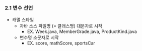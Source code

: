 ### 2.1 변수 선언

- 캐멀 스타일
  - 자바 소스 파일명 (= 클래스명) 대문자로 시작
    - EX. Week.java, MemberGrade.java, ProductKind.java
  - 변수명 소문자로 시작
    - EX. score, mathScore, sportsCar
